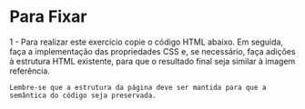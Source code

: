# Para Fixar

1 - Para realizar este exercício copie o código HTML abaixo. Em seguida, faça a implementação das propriedades CSS e, se necessário, faça adições à estrutura HTML existente, para que o resultado final seja similar à imagem referência.

	Lembre-se que a estrutura da página deve ser mantida para que a semântica do código seja preservada.

